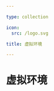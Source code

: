 ```yaml
---

type: collection

icon:
  src: /logo.svg

title: 虚拟环境

---
```


# 虚拟环境

<ShowBreadcrumb />

<ShowResources />
